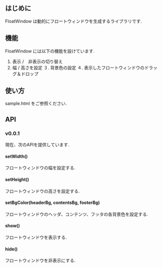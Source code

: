 はじめに
-------------------------------------------------------------
FloatWindow は動的にフロートウィンドウを生成するライブラリです.

機能
-------------------------------------------------------------
FloatWindow には以下の機能を設けています.

1. 表示 /　非表示の切り替え
2. 幅 / 高さを設定
３. 背景色の設定
４. 表示したフロートウィンドウのドラッグ＆ドロップ

使い方
-------------------------------------------------------------
sample.html をご参照ください.

API
-------------------------------------------------------------
### v0.0.1
現在、次のAPIを提供しています.

#### setWidth()
フロートウィンドウの幅を設定する.

#### setHeight()
フロートウィンドウの高さを設定する.

#### setBgColor(headerBg, contentsBg, footerBg)
フロートウィンドウのヘッダ、コンテンツ、フッタの各背景色を設定する.

#### show()
フロートウィンドウを表示する.

#### hide()
フロートウィンドウを非表示にする.
